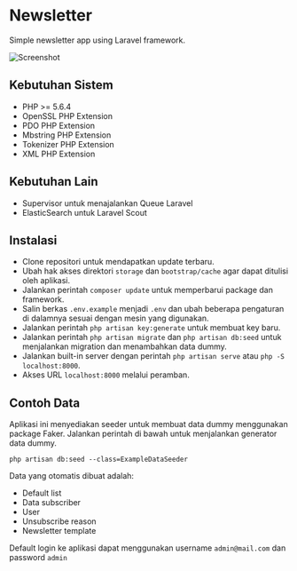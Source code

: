 # Newsletter
Simple newsletter app using Laravel framework.

![Screenshot](https://s16.postimg.org/tzvo9b7ut/Screenshot_from_2016_10_08_14_57_19.png)

## Kebutuhan Sistem

- PHP >= 5.6.4
- OpenSSL PHP Extension
- PDO PHP Extension
- Mbstring PHP Extension
- Tokenizer PHP Extension
- XML PHP Extension

## Kebutuhan Lain

- Supervisor untuk menajalankan Queue Laravel
- ElasticSearch untuk Laravel Scout

## Instalasi

- Clone repositori untuk mendapatkan update terbaru.
- Ubah hak akses direktori ```storage``` dan ```bootstrap/cache``` agar dapat ditulisi oleh aplikasi.
- Jalankan perintah ```composer update``` untuk memperbarui package dan framework.
- Salin berkas ```.env.example``` menjadi ```.env``` dan ubah beberapa pengaturan di dalamnya sesuai dengan mesin yang digunakan.
- Jalankan perintah ```php artisan key:generate``` untuk membuat key baru.
- Jalankan perintah ```php artisan migrate``` dan ```php artisan db:seed``` untuk menjalankan migration dan menambahkan data dummy.
- Jalankan built-in server dengan perintah ```php artisan serve``` atau ```php -S localhost:8000```.
- Akses URL ```localhost:8000``` melalui peramban.

## Contoh Data

Aplikasi ini menyediakan seeder untuk membuat data dummy menggunakan package Faker. Jalankan perintah di bawah untuk menjalankan generator data dummy.

```php artisan db:seed --class=ExampleDataSeeder```

Data yang otomatis dibuat adalah:

- Default list
- Data subscriber
- User
- Unsubscribe reason
- Newsletter template

Default login ke aplikasi dapat menggunakan username ```admin@mail.com``` dan password ```admin```